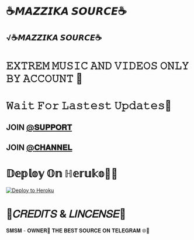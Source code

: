 # ☕𝙈𝘼𝙕𝙕𝙄𝙆𝘼 𝙎𝙊𝙐𝙍𝘾𝙀☕

## √☕𝙈𝘼𝙕𝙕𝙄𝙆𝘼 𝙎𝙊𝙐𝙍𝘾𝙀☕
# 𝙴𝚇𝚃𝚁𝙴𝙼 𝙼𝚄𝚂𝙸𝙲 𝙰𝙽𝙳 𝚅𝙸𝙳𝙴𝙾𝚂 𝙾𝙽𝙻𝚈 𝙱𝚈 𝙰𝙲𝙲𝙾𝚄𝙽𝚃 🥃 

# 𝚆𝚊𝚒𝚝 𝙵𝚘𝚛 𝙻𝚊𝚜𝚝𝚎𝚜𝚝 𝚄𝚙𝚍𝚊𝚝𝚎𝚜🥃

## JOIN [@𝐒𝐔𝐏𝐏𝐎𝐑𝐓](https://t.me/CX_GC) 

## JOIN [@𝐂𝐇𝐀𝐍𝐍𝐄𝐋](https://t.me/M_ZY_KA) 

# 𝔻𝕖𝕡𝕝𝕠𝕪 𝕆𝕟 ℍ𝕖𝕣𝕦𝕜𝕠🥂🥂 


[![Deploy to Heroku](https://www.herokucdn.com/deploy/button.png)](https://heroku.com/deploy)

# 🍷𝐶𝑅𝐸𝐷𝐼𝑇𝑆 & 𝐿𝐼𝑁𝐶𝐸𝑁𝑆𝐸🍷

𝐒𝐌𝐒𝐌 - 𝐎𝐖𝐍𝐄𝐑👑
𝐓𝐇𝐄 𝐁𝐄𝐒𝐓 𝐒𝐎𝐔𝐑𝐂𝐄 𝐎𝐍 𝐓𝐄𝐋𝐄𝐆𝐑𝐀𝐌 🌐🥃 
